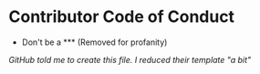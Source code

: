 # Contributor Code of Conduct

- Don't be a *** (Removed for profanity)

*GitHub told me to create this file. I reduced their template "a bit"*

